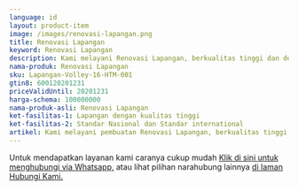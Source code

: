 ```yaml
---
language: id
layout: product-item
image: /images/renovasi-lapangan.png
title: Renovasi Lapangan
keyword: Renovasi Lapangan
description: Kami melayani Renovasi Lapangan, berkualitas tinggi dan dengan standar International
nama-produk: Renovasi Lapangan
sku: Lapangan-Volley-16-HTM-001
gtin8: 600120201231
priceValidUntil: 20201231 
harga-schema: 100000000
nama-produk-asli: Renovasi Lapangan
ket-fasilitas-1: Lapangan dengan kualitas tinggi
ket-fasilitas-2: Standar Nasional dan Standar international
artikel: Kami melayani pembuatan Renovasi Lapangan, berkualitas tinggi dan dengan standar International.
---
```

Untuk mendapatkan layanan kami caranya cukup mudah <a href="https://web.whatsapp.com/send?phone=6285259647778&text=Hallo, CS pembuatlapangan.com">Klik di sini untuk menghubungi via Whatsapp,</a> atau lihat pilihan narahubung lainnya <a href="/kontak-kami/">di laman Hubungi Kami.</a>